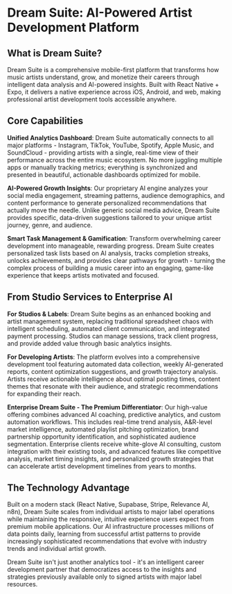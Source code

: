 # Dream Suite: AI-Powered Artist Development Platform

## What is Dream Suite?

Dream Suite is a comprehensive mobile-first platform that transforms how music artists understand, grow, and monetize their careers through intelligent data analysis and AI-powered insights. Built with React Native + Expo, it delivers a native experience across iOS, Android, and web, making professional artist development tools accessible anywhere.

## Core Capabilities

**Unified Analytics Dashboard**: Dream Suite automatically connects to all major platforms - Instagram, TikTok, YouTube, Spotify, Apple Music, and SoundCloud - providing artists with a single, real-time view of their performance across the entire music ecosystem. No more juggling multiple apps or manually tracking metrics; everything is synchronized and presented in beautiful, actionable dashboards optimized for mobile.

**AI-Powered Growth Insights**: Our proprietary AI engine analyzes your social media engagement, streaming patterns, audience demographics, and content performance to generate personalized recommendations that actually move the needle. Unlike generic social media advice, Dream Suite provides specific, data-driven suggestions tailored to your unique artist journey, genre, and audience.

**Smart Task Management & Gamification**: Transform overwhelming career development into manageable, rewarding progress. Dream Suite creates personalized task lists based on AI analysis, tracks completion streaks, unlocks achievements, and provides clear pathways for growth - turning the complex process of building a music career into an engaging, game-like experience that keeps artists motivated and focused.

## From Studio Services to Enterprise AI

**For Studios & Labels**: Dream Suite begins as an enhanced booking and artist management system, replacing traditional spreadsheet chaos with intelligent scheduling, automated client communication, and integrated payment processing. Studios can manage sessions, track client progress, and provide added value through basic analytics insights.

**For Developing Artists**: The platform evolves into a comprehensive development tool featuring automated data collection, weekly AI-generated reports, content optimization suggestions, and growth trajectory analysis. Artists receive actionable intelligence about optimal posting times, content themes that resonate with their audience, and strategic recommendations for expanding their reach.

**Enterprise Dream Suite - The Premium Differentiator**: Our high-value offering combines advanced AI coaching, predictive analytics, and custom automation workflows. This includes real-time trend analysis, A&R-level market intelligence, automated playlist pitching optimization, brand partnership opportunity identification, and sophisticated audience segmentation. Enterprise clients receive white-glove AI consulting, custom integration with their existing tools, and advanced features like competitive analysis, market timing insights, and personalized growth strategies that can accelerate artist development timelines from years to months.

## The Technology Advantage

Built on a modern stack (React Native, Supabase, Stripe, Relevance AI, n8n), Dream Suite scales from individual artists to major label operations while maintaining the responsive, intuitive experience users expect from premium mobile applications. Our AI infrastructure processes millions of data points daily, learning from successful artist patterns to provide increasingly sophisticated recommendations that evolve with industry trends and individual artist growth.

Dream Suite isn't just another analytics tool - it's an intelligent career development partner that democratizes access to the insights and strategies previously available only to signed artists with major label resources.